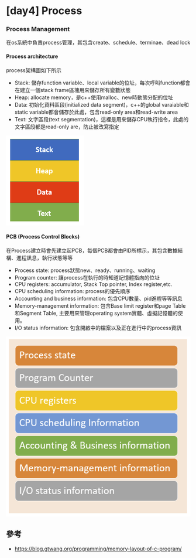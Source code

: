 # [day4] Process
### Process Management 
在os系統中負責process管理，其包含create、schedule、terminae、dead lock

#### Process architecture
process架構圖如下所示
* Stack: 儲存function variable、local variable的位址，每次呼叫function都會在建立一個stack frame區塊用來儲存所有變數狀態
* Heap: allocate memory，是c++使用malloc、new時動態分配的位址
* Data: 初始化資料區段(initialized data segment)，c++的global varaiable和static variable都會儲存於此處，包含read-only area和read-write area
* Text: 文字區段(text segmentation)，這裡是用來儲存CPU執行指令，此處的文字區段都是read-only are，防止被改寫指定

![](../img/process01.png)


#### PCB (Process Control Blocks)
在Process建立時會先建立起PCB，每個PCB都會由PID所標示，其包含數據結構、進程訊息，執行狀態等等

* Process state: process狀態new、ready、running、waiting
* Program counter: 讓process在執行的時知道記憶體指向的位址
* CPU registers: accumulator, Stack Top pointer, Index register,etc.
* CPU scheduling information: process的優先順序
* Accounting and business information: 包含CPU數量、pid進程等等訊息
* Memory-management information: 包含Base limit register和page Table和Segment Table, 主要用來管理operating system實體、虛擬記憶體的使用。
* I/O status information: 包含開啟中的檔案以及正在進行中的process資訊

![](../img/process02.png)


## 參考
* https://blog.gtwang.org/programming/memory-layout-of-c-program/

